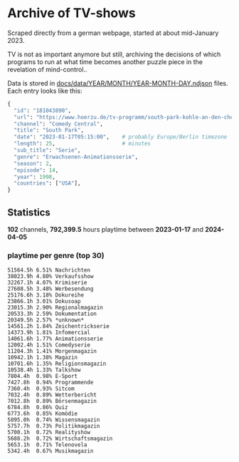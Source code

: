 # Archive of TV-shows

Scraped directly from a german webpage, started at about mid-January 2023.

TV is not as important anymore but still, archiving the decisions of which programs to run at what time
becomes another puzzle piece in the revelation of mind-control.. 

Data is stored in [docs/data/YEAR/MONTH/YEAR-MONTH-DAY.ndjson](docs/data/) files. 
Each entry looks like this:

```python
{
  "id": "181043890", 
  "url": "https://www.hoerzu.de/tv-programm/south-park-kohle-an-den-chefkoch/bid_181043890/", 
  "channel": "Comedy Central", 
  "title": "South Park", 
  "date": "2023-01-17T05:15:00",    # probably Europe/Berlin timezone 
  "length": 25,                     # minutes 
  "sub_title": "Serie", 
  "genre": "Erwachsenen-Animationsserie", 
  "season": 2, 
  "episode": 14, 
  "year": 1998, 
  "countries": ["USA"],
}
```

## Statistics

**102** channels, **792,399.5** hours playtime between **2023-01-17** and **2024-04-05**


### playtime per genre (top 30)

    51564.5h 6.51% Nachrichten
    38023.9h 4.80% Verkaufsshow
    32267.1h 4.07% Krimiserie
    27608.5h 3.48% Werbesendung
    25176.6h 3.18% Dokureihe
    23866.1h 3.01% Dokusoap
    23015.3h 2.90% Regionalmagazin
    20533.3h 2.59% Dokumentation
    20349.5h 2.57% *unknown*
    14561.2h 1.84% Zeichentrickserie
    14373.9h 1.81% Infomercial
    14061.6h 1.77% Animationsserie
    12002.4h 1.51% Comedyserie
    11204.3h 1.41% Morgenmagazin
    10942.1h 1.38% Magazin
    10701.6h 1.35% Religionsmagazin
    10538.4h 1.33% Talkshow
    7804.4h  0.98% E-Sport
    7427.8h  0.94% Programmende
    7360.4h  0.93% Sitcom
    7032.4h  0.89% Wetterbericht
    7012.8h  0.89% Börsenmagazin
    6784.8h  0.86% Quiz
    6773.6h  0.85% Komödie
    5895.0h  0.74% Wissensmagazin
    5757.7h  0.73% Politikmagazin
    5700.1h  0.72% Realityshow
    5688.2h  0.72% Wirtschaftsmagazin
    5653.1h  0.71% Telenovela
    5342.4h  0.67% Musikmagazin
